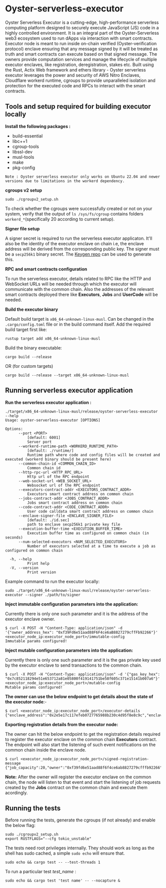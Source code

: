 # Oyster-serverless-executor

Oyster Serverless Executor is a cutting-edge, high-performance serverless computing platform designed to securely execute JavaScript (JS) code in a highly controlled environment. It is an integral part of the Oyster-Serverless web3 ecosystem used to run dApps via interaction with smart contracts. Executor node is meant to run inside on-chain verified (Oyster-verification protocol) enclave ensuring that any message signed by it will be treated as truth and smart contracts can execute based on that signed message. The owners provide computation services and manage the lifecycle of multiple executor enclaves, like registration, deregistration, stakes etc. Built using the Rust, Actix Web framework and ethers library - Oyster serverless executor leverages the power and security of AWS Nitro Enclaves, Cloudflare workerd runtime, cgroups to provide unparalleled isolation and protection for the executed code and RPCs to interact with the smart contracts.

## Tools and setup required for building executor locally 

<b>Install the following packages : </b>

* build-essential 
* libc++1
* cgroup-tools
* libssl-dev
* musl-tools
* make
* pkg-config

`Note : Oyster serverless executor only works on Ubuntu 22.04 and newer versions due to limitations in the workerd dependency.`

<b>cgroups v2 setup</b>
```
sudo ./cgroupv2_setup.sh
```
To check whether the cgroups were successfully created or not on your system, verify that the output of `ls /sys/fs/cgroup` contains folders `workerd_*`(specifically 20 according to current setup).


<b>Signer file setup</b>

A signer secret is required to run the serverless executor applicaton. It'll also be the identity of the executor enclave on chain i.e, the enclave address will be derived from the corresponding public key. The signer must be a `secp256k1` binary secret.
The <a href="https://github.com/marlinprotocol/keygen">Keygen repo</a> can be used to generate this.

<b> RPC and smart contracts configuration</b>

To run the serverless executor, details related to RPC like the HTTP and WebSocket URLs will be needed through which the executor will communicate with the common chain. Also the addresses of the relevant smart contracts deployed there like **Executors**, **Jobs** and **UserCode** will be needed.

<b> Build the executor binary </b>

Default build target is `x86_64-unknown-linux-musl`. Can be changed in the `.cargo/config.toml` file or in the build command itself. Add the required build target first like: 
```
rustup target add x86_64-unknown-linux-musl
```
Build the binary executable: 
```
cargo build --release
```
OR (for custom targets)
```
cargo build --release --target x86_64-unknown-linux-musl
```

## Running serverless executor application

<b>Run the serverless executor application :</b>

```
./target/x86_64-unknown-linux-musl/release/oyster-serverless-executor --help
Usage: oyster-serverless-executor [OPTIONS]

Options:
      --port <PORT>
          [default: 6001]
          Server port
      --workerd-runtime-path <WORKERD_RUNTIME_PATH>
          [default: ./runtime/]
          Runtime path where code and config files will be created and executed (workerd binary should be present here)
      --common-chain-id <COMMON_CHAIN_ID>
          Common chain id
      --http-rpc-url <HTTP_RPC_URL>
          Http url of the RPC endpoint
      --web-socket-url <WEB_SOCKET_URL>
          Websocket url of the RPC endpoint
      --executors-contract-addr <EXECUTORS_CONTRACT_ADDR>
          Executors smart contract address on common chain
      --jobs-contract-addr <JOBS_CONTRACT_ADDR>
          Jobs smart contract address on common chain
      --code-contract-addr <CODE_CONTRACT_ADDR>
          User code calldata smart contract address on common chain
      --enclave-signer-file <ENCLAVE_SIGNER_FILE>
          [default: ./id.sec]
          path to enclave secp256k1 private key file
      --execution-buffer-time <EXECUTION_BUFFER_TIME>
          Execution buffer time as configured on common chain (in seconds)
      --num-selected-executors <NUM_SELECTED_EXECUTORS>
          Number of executors selected at a time to execute a job as configured on common chain

  -h, --help
          Print help
  -V, --version
          Print version
```
Example command to run the executor locally:
```
sudo ./target/x86_64-unknown-linux-musl/release/oyster-serverless-executor --signer ./path/to/signer
```

<b> Inject immutable configuration parameters into the application: </b>

Currently there is only one such parameter and it is the address of the executor enclave owner.
```
$ curl -X POST -H "Content-Type: application/json" -d '{"owner_address_hex": "0xf39Fd6e51aad88F6F4ce6aB8827279cffFb92266"}' <executor_node_ip:executor_node_port>/immutable-config 
Immutable params configured!
```

<b> Inject mutable configuration parameters into the application: </b>

Currently there is only one such parameter and it is the gas private key used by the executor enclave to send transactions to the common chain.
```
$ curl -X POST -H "Content-Type: application/json" -d '{"gas_key_hex": "0x7c852118294e51e653712a81e05800f419141751be58f605c371e15141b007a6"}' <executor_node_ip:executor_node_port>/mutable-config 
Mutable params configured!
```
**The owner can use the below endpoint to get details about the state of the executor node**:-
```
$ curl <executor_node_ip:executor_node_port>/executor-details
{"enclave_address":"0x2e5e17c117efeb0727765988b230c4d95f8e8c9c","enclave_public_key":"0x2772e3e5d5dfb8e583feb6f4d251f4bda32ef692aad0831055a663d9be3edb4591cc0109d9e8d0672f8576160cf81ed4909b0a0a163951341f74aec44018ea49","gas_address":"0x90f79bf6eb2c4f870365e785982e1f101e93b906","owner_address":"0xf39fd6e51aad88f6f4ce6ab8827279cfffb92266"}
```

<b> Exporting registration details from the executor node: </b>

The owner can hit the below endpoint to get the registration details required to register the executor enclave on the common chain **Executors** contract. The endpoint will also start the listening of such event notifications on the common chain inside the enclave node.
```
$ curl <executor_node_ip:executor_node_port>/signed-registration-message
{"job_capacity":20,"owner":"0xf39fd6e51aad88f6f4ce6ab8827279cfffb92266","sign_timestamp":1721388963,"signature":"19902ff8f70d7bba8d0001f619eb5c67bf1a97f8ed0b45fdba1b64a5a25dac5c1e253b533a06f477f7e7673a8ad1875dd415ed01640813a0a5f88723bbb2d8e51b"}
```

**Note:** After the owner will register the executor enclave on the common chain, the node will listen to that event and start the listening of job requests created by the **Jobs** contract on the common chain and execute them acordingly.

## Running the tests

Before running the tests, generate the cgroups (if not already) and enable the below flag: 
```
sudo ./cgroupv2_setup.sh
export RUSTFLAGS="--cfg tokio_unstable"
```
The tests need root privileges internally. They should work as long as the shell has sudo cached, a simple `sudo echo` will ensure that.
```
sudo echo && cargo test -- --test-threads 1
```
To run a particular test *test_name* :
```
sudo echo && cargo test 'test name' -- --nocapture &
```
